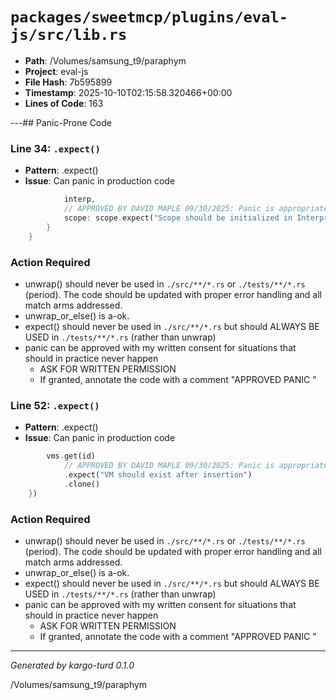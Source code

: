 # `packages/sweetmcp/plugins/eval-js/src/lib.rs`

- **Path**: /Volumes/samsung_t9/paraphym
- **Project**: eval-js
- **File Hash**: 7b595899  
- **Timestamp**: 2025-10-10T02:15:58.320466+00:00  
- **Lines of Code**: 163

---## Panic-Prone Code


### Line 34: `.expect()`

- **Pattern**: .expect()
- **Issue**: Can panic in production code

```rust
            interp,
            // APPROVED BY DAVID MAPLE 09/30/2025: Panic is appropriate for initialization failure
            scope: scope.expect("Scope should be initialized in Interpreter::with_init"),
        }
    }
```

### Action Required

- unwrap() should never be used in `./src/**/*.rs` or `./tests/**/*.rs` (period). The code should be updated with proper error handling and all match arms addressed.
- unwrap_or_else() is a-ok. 
- expect() should never be used in `./src/**/*.rs` but should ALWAYS BE USED in `./tests/**/*.rs` (rather than unwrap)
- panic can be approved with my written consent for situations that should in practice never happen  
  - ASK FOR WRITTEN PERMISSION
  - If granted, annotate the code with a comment "APPROVED PANIC "


### Line 52: `.expect()`

- **Pattern**: .expect()
- **Issue**: Can panic in production code

```rust
        vms.get(id)
            // APPROVED BY DAVID MAPLE 09/30/2025: Panic is appropriate for logic invariant violation
            .expect("VM should exist after insertion")
            .clone()
    })
```

### Action Required

- unwrap() should never be used in `./src/**/*.rs` or `./tests/**/*.rs` (period). The code should be updated with proper error handling and all match arms addressed.
- unwrap_or_else() is a-ok. 
- expect() should never be used in `./src/**/*.rs` but should ALWAYS BE USED in `./tests/**/*.rs` (rather than unwrap)
- panic can be approved with my written consent for situations that should in practice never happen  
  - ASK FOR WRITTEN PERMISSION
  - If granted, annotate the code with a comment "APPROVED PANIC "

---

*Generated by kargo-turd 0.1.0*

/Volumes/samsung_t9/paraphym